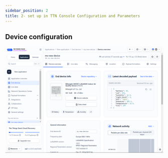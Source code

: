 ```yaml
---
sidebar_position: 2
title: 2- set up in TTN Console Configuration and Parameters
---
```


## Device configuration

![alt text](images/image-18.png)
